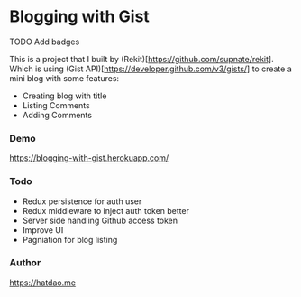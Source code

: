 # Blogging with Gist
TODO Add badges

This is a project that I built by (Rekit)[https://github.com/supnate/rekit].
Which is using (Gist API)[https://developer.github.com/v3/gists/] to create a mini blog with some features:
- Creating blog with title
- Listing Comments
- Adding Comments

### Demo
https://blogging-with-gist.herokuapp.com/

### Todo
- Redux persistence for auth user
- Redux middleware to inject auth token better
- Server side handling Github access token
- Improve UI
- Pagniation for blog listing

### Author
https://hatdao.me

